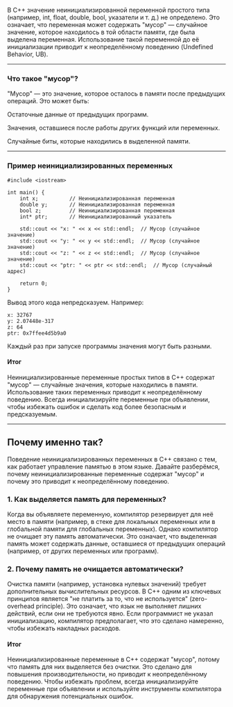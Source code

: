 В C++ значение неинициализированной переменной простого типа (например, int, float, double, bool, указатели и т. д.) не определено. Это означает, что переменная может содержать "мусор" — случайное значение, которое находилось в той области памяти, где была выделена переменная. Использование такой переменной до её инициализации приводит к неопределённому поведению (Undefined Behavior, UB).
________________________________________________________________________
### Что такое "мусор"?
"Мусор" — это значение, которое осталось в памяти после предыдущих операций. Это может быть:

Остаточные данные от предыдущих программ.

Значения, оставшиеся после работы других функций или переменных.

Случайные биты, которые находились в выделенной памяти.
________________________________________________________________________
### Пример неинициализированных переменных
```
#include <iostream>

int main() {
    int x;          // Неинициализированная переменная
    double y;       // Неинициализированная переменная
    bool z;         // Неинициализированная переменная
    int* ptr;       // Неинициализированный указатель

    std::cout << "x: " << x << std::endl;  // Мусор (случайное значение)
    std::cout << "y: " << y << std::endl;  // Мусор (случайное значение)
    std::cout << "z: " << z << std::endl;  // Мусор (случайное значение)
    std::cout << "ptr: " << ptr << std::endl;  // Мусор (случайный адрес)

    return 0;
}
```
Вывод этого кода непредсказуем. Например:
```
x: 32767
y: 2.07448e-317
z: 64
ptr: 0x7ffee4d5b9a0
```
Каждый раз при запуске программы значения могут быть разными.
#### Итог
Неинициализированные переменные простых типов в C++ содержат "мусор" — случайные значения, которые находились в памяти. Использование таких переменных приводит к неопределённому поведению. Всегда инициализируйте переменные при объявлении, чтобы избежать ошибок и сделать код более безопасным и предсказуемым.
________________________________________________________________________

## Почему именно так?
Поведение неинициализированных переменных в C++ связано с тем, как работает управление памятью в этом языке. Давайте разберёмся, почему неинициализированные переменные содержат "мусор" и почему это приводит к неопределённому поведению.

### 1. Как выделяется память для переменных?
Когда вы объявляете переменную, компилятор резервирует для неё место в памяти (например, в стеке для локальных переменных или в глобальной памяти для глобальных переменных). Однако компилятор не очищает эту память автоматически. Это означает, что выделенная память может содержать данные, оставшиеся от предыдущих операций (например, от других переменных или программ).

### 2. Почему память не очищается автоматически?
Очистка памяти (например, установка нулевых значений) требует дополнительных вычислительных ресурсов. В C++ одним из ключевых принципов является "не платить за то, что не используется" (zero-overhead principle). Это означает, что язык не выполняет лишних действий, если они не требуются явно. Если программист не указал инициализацию, компилятор предполагает, что это сделано намеренно, чтобы избежать накладных расходов.

#### Итог
Неинициализированные переменные в C++ содержат "мусор", потому что память для них выделяется без очистки. Это сделано для повышения производительности, но приводит к неопределённому поведению. Чтобы избежать проблем, всегда инициализируйте переменные при объявлении и используйте инструменты компилятора для обнаружения потенциальных ошибок.